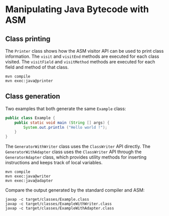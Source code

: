 # Manipulating Java Bytecode with ASM

## Class printing

The `Printer` class shows how the ASM visitor API can be used to print class information.
The `visit` and `visitEnd` methods are executed for each class visited.
The `visitField` and `visitMethod` methods are executed
for each field and method of that class.

```shell
mvn compile
mvn exec:java@printer
```

## Class generation

Two examples that both generate the same `Example` class:

```java
public class Example {
    public static void main (String [] args) {
        System.out.println ("Hello world !");
    }
}
```

The `GeneratorWithWriter` class uses the `ClassWriter` API directly.
The `GeneratorWithAdapter` class uses the `ClassWriter` API through
the `GeneratorAdapter` class, which provides utility methods for
inserting instructions and keeps track of local variables.

```shell
mvn compile
mvn exec:java@writer
mvn exec:java@adapter
```

Compare the output generated by the standard compiler and ASM:

```shell
javap -c target/classes/Example.class
javap -c target/classes/ExampleWithWriter.class
javap -c target/classes/ExampleWithAdapter.class
```
